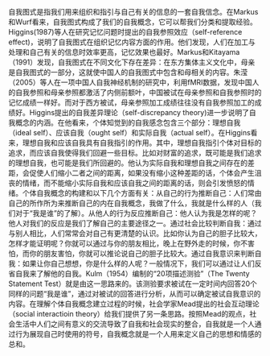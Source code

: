 自我图式是指我们用来组织和指引与自己有关的信息的一套自我信念。在Markus和Wurf看来，自我图式构成了我们的自我概念，它可以帮我们分类和提取经验。Higgins(1987)等人在研究记忆问题时提出的自我参照效应（self-reference effect)，说明了自我图式在组织记忆内容方面的作用。他们发现，人们在加工与处理和自己有关的信息时效率更高，记忆效果也最好。Markus和Kitayama（1991）发现，自我图式在不同文化下存在差异：在东方集体主义文化中，母亲是自我图式的一部分，这就使中国人的自我图式中包含和母相关的内容。朱滢（2005）等人在一项中国人自我神经机制的研究中，利用fMRI数据，发现中国人的自我参照和母亲参照都激活了内侧前额叶，中国被试在母亲参照和自我参照时的记忆成绩一样好。而对于西方被试，母亲参照加工成绩往往没有自我参照加工的成绩好。Higgins提出的自我差异理论（self-discrepancy theory)进一步说明了自我概念的内涵。在他看来，个体知觉到的自我感念包含三个部分：理想自我（ideal self）、应该自我（ought self）和实际自我（actual self）。在Higgins看来，理想自我和应该自我具有自我指引的作用。其中，理想自我指引个体对目标的追求，而应该自我使得我们回避一些目标。比如对财富的追求，既可能是我们追求的理想自我，也可能是我们所回避的。他认为实际自我和理想自我之间存在的差距，会促使人们缩小二者之间的距离，如果没有缩小这种差距的话，个体会产生沮丧的情绪，而不能缩小实际自我和应该自我之间的距离的话，则会引发愤怒的情绪。个体自我概念的构建和以下几个方面有关：从自己的行为推断自己：人们常由自己的所作所为来推断自己的内在自我概念，我做了什么，我就是什么样的人（我们对于“我是谁”的了解）。从他人的行为反应推断自己：他人认为我是怎样的呢？他人对我们的反应是我们了解自己的主要途径之一。通过社会比较判断自我：通过与别人相比，人们常常会对自己有更清楚的认识。比如你认为自己的胆子比较大，怎样才能证明呢？你就可以通过与你的朋友相比，晚上在野外走的时候，你不害怕，而你的朋友害怕，你就可以推论说自己的胆子比较大。通过自我意识来判断自我：如果让你自己想想，你是什么样的人呢？一般情况下，我们可以通过让人们反省自我来了解他的自我。Kulm（1954）编制的“20项描述测验”（The Twenty Statement Test）就是由这一思路来的。该测验要求被试在一定时间内回答20个同样的问题“我是谁”，通过对被试的回答进行分析，从而可以确定被试自我意识的内容。在理解个体自我概念建立过程的时候，社会学家Mead提出的社会互动理论（social interactioin theory）给我们提供了另一条思路。按照Mead的观点，社会生活中人们之间有意义的交流导致了自我和社会现实的整合，自我就是一个人通过行为展现自己时使用的符号，自我概念就是一个人用来定义自己的思想和情感的总和。